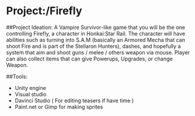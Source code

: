 # Project:/Firefly

##Project Ideation:
A Vampire Survivor-like game that you will be the one controlling Firefly, a character in Honkai:Star Rail. The character will have abilities such as turning into S.A.M (basically an Armored Mecha that can shoot Fire and is part of the Stellaron Hunters), dashes, and hopefully a system that aim and shoot guns / melee / others weapon via mouse. Player can also collect items that can give Powerups, Upgrades, or change Weapon.

##Tools:
- Unity engine 
- Visual studio 
- Davinci Studio ( For editing teasers if have time )
- Paint.net or Gimp for making sprites

